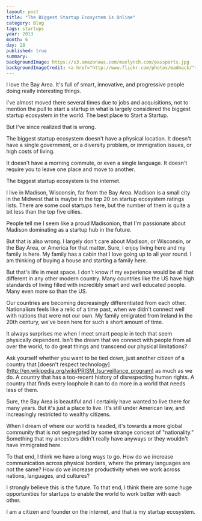 ```yaml
---
layout: post
title: "The Biggest Startup Ecosystem is Online"
category: Blog
tags: startups
year: 2013
month: 6
day: 28 
published: true
summary:
backgroundImage: https://s3.amazonaws.com/maxlynch.com/passports.jpg
backgroundImageCredit: <a href="http://www.flickr.com/photos/madmack/">madmack66</a>
---
```


I love the Bay Area. It's full of smart, innovative, and progressive people doing really interesting things.

I've almost moved there several times due to jobs and acquisitions, not to mention the pull to start a startup in what is largely considered the biggest startup ecosystem in the world. The best place to Start a Startup.

But I've since realized that is wrong.

The biggest startup ecosystem doesn't have a physical location. It doesn't have a single government, or a diversity problem, or immigration issues, or high costs of living.

It doesn't have a morning commute, or even a single language. It doesn't require you to leave one place and move to another.

The biggest startup ecosystem is the internet.

I live in Madison, Wisconsin, far from the Bay Area. Madison is a small city in the Midwest that is maybe in the top 20 on startup ecosystem ratings lists. There are some cool startups here, but the number of them is quite a bit less than the top five cities.

People tell me I seem like a proud Madisonion, that I'm passionate about Madison dominating as a startup hub in the future.

But that is also wrong. I largely don't care about Madison, or Wisconsin, or the Bay Area, or America for that matter. Sure, I enjoy living here and my family is here. My family has a cabin that I love going up to all year round. I am thinking of buying a house and starting a family here.

But that's life in meat space. I don't know if my experience would be all that different in any other modern country. Many countries like the US have high standards of living filled with incredibly smart and well educated people. Many even more so than the US.

Our countries are becoming decreasingly differentiated from each other. Nationalism feels like a relic of a time past, when we didn't connect well with nations that were not our own. My family emigrated from Ireland in the 20th century, we've been here for such a short amount of time.

It always surprises me when I meet smart people in tech that seem physically dependent. Isn't the dream that we connect with people from all over the world, to do great things and transcend our physical limitations?

Ask yourself whether you want to be tied down, just another citizen of a country that [doesn't respect technology](http://en.wikipedia.org/wiki/PRISM_(surveillance_program) as much as we do. A country that has a too-recent history of disrespecting human rights. A country that finds every loophole it can to do more in a world that needs less of them.

Sure, the Bay Area is beautiful and I certainly have wanted to live there for many years. But it's just a place to live. It's still under American law, and increasingly restricted to wealthy citizens.

When I dream of where our world is headed, it's towards a more global community that is not segregated by some strange concept of "nationality." Something that my ancestors didn't really have anyways or they wouldn't have immigrated here.

To that end, I think we have a long ways to go. How do we increase communication across physical borders, where the primary languages are not the same? How do we increase productivity when we work across nations, languages, and cultures?

I strongly believe this is the future. To that end, I think there are some huge opportunities for startups to enable the world to work better with each other.

I am a citizen and founder on the internet, and that is my startup ecosystem.








